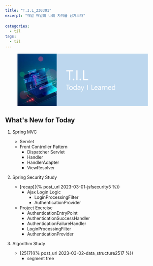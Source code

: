 ```yaml
---
title: "T.I.L_230301"
excerpt: "매일 매일의 나의 자취를 남겨보자"

categories:
  - til
tags:
  - til
---
```

<figure>
    <img src="/assets/images/til_image.png">
</figure>

## What's New for  Today   

1. Spring MVC
    - Servlet
    - Front Controller Pattern
        - Dispatcher Servlet
        - Handler
        - HandlerAdapter
        - ViewResolver

1. Spring Security Study
    - [recap]({% post_url 2023-03-01-jsfsecurity5 %})
        - Ajax Login Logic
            - LoginProcessingFilter
            - AuthenticationProvider
    - Project Exercise
        - AuthenticationEntryPoint
        - AuthenticationSuccessHandler
        - AuthenticationFailureHandler
        - LoginProcessingFilter
        - AuthenticationProvider



3. Algorithm Study
    - [2517]({% post_url 2023-03-02-data_structure2517 
    %})
        - segment tree



        